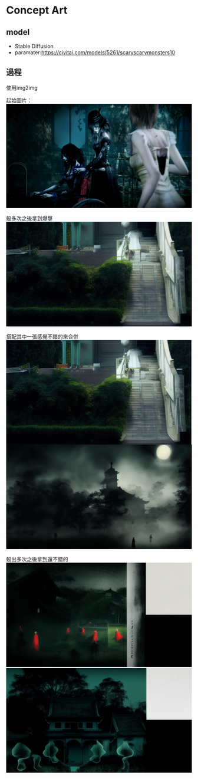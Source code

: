 # Concept Art

## model
* Stable Diffusion
* paramater:https://civitai.com/models/5261/scaryscarymonsters10

## 過程
使用img2img  

起始圖片：  
![](./origin_reference.png)

骰多次之後拿到爆擊  
![](./first_shot.png)

搭配其中一張感覺不錯的來合併  
![](./mix.png)

骰出多次之後拿到還不錯的  
![](./second_shot1.png)  
![](./second_shot2.png)  